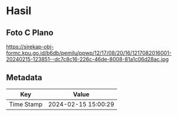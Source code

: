 # Hasil

## Foto C Plano

https://sirekap-obj-formc.kpu.go.id/b6db/pemilu/ppwp/12/17/08/20/16/1217082016001-20240215-123851--dc7c8c16-226c-46de-8008-81a1c06d28ac.jpg


## Metadata

| Key        | Value               |
| ---------- | ------------------- |
| Time Stamp | 2024-02-15 15:00:29 |



